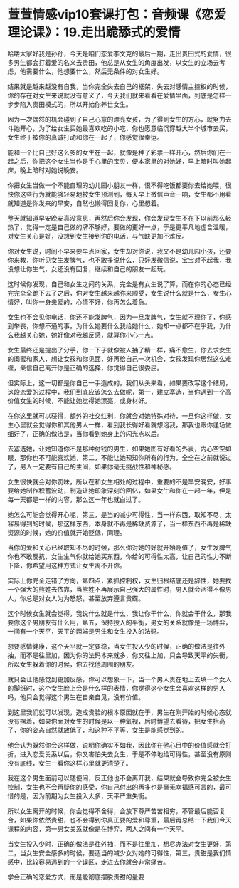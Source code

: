 # 萱萱情感vip10套课打包：音频课《恋爱理论课》：19.走出跪舔式的爱情

哈喽大家好我是孙孙，今天是咱们恋爱李文克的最后一期，走出贵田式的爱情，很多男生都会打着爱的名义去贵田，他总是从女生的角度出发，以女生的立场去考虑，他需要什么，他想要什么，然后无条件的对女生好。

结果就是越来越没有自我，当你完全失去自己的框架，失去对感情主控权的时候，你的存在对女生来说就没有意义了，今天我们就来看看在爱情里面，到底是怎样一步步陷入贵田模式的，所以开始你养世女生。

因为一次偶然的机会碰到了自己心意的漂亮女孩，为了得到女生的方心，就努力去斗她开心，为了给女生买她最喜欢吃的小吃，你也愿意临沉穿越大半个城市去买，女生终于被你的真诚打动和你在一起了，你感觉很幸运。

能和一个比自己好这么多的女生在一起，就像是种了彩票一样开心，然后你们在一起之后，你把这个女生当作是手心里的宝贝，便本家里的对她好，早上暗时叫她起床，晚上暗时对她说晚安。

你把女生当做一个不能自理的幼儿园小朋友一样，恨不得吃饭都要你去给她喂，很快你这些行为就能够轻易地被女生预测到，每天早上微信声音一响，女生都不用看就知道是你发来的早安，自然也懒得回复你，心里想着。

整天就知道早安晚安真没意思，再然后你会发现，你会发现女生不在下以前那么轻热了，觉得一定是自己做的牌不够好，要做的更好一点，于是更平凡地虚含温暖，对女生关心是好，没想到女生接到你的电话，与气缺更加不难反。

你对女生说，时间不早来要早点回家，女生却对你说，我又不是幼儿园小孩，还要你来教，你听见女生发脾气，也不敢多说什么，只好发微信说，宝宝对不起我，我没想让你生气，女还没有回复，继续和自己的朋友一起玩。

这时候你发现，自己和女生之间的关系，完全是有女生说了算，而在你的心态已经完完全全跪下去了之后，你对女生越来越弥来顺受，女生说什么就是什么，女生心情好，叫你一身亲爱的，心情不好，你再怎么着急。

女生也不会见你电话，你还不能发脾气，因为一旦发脾气，女生就不理你了，你感到举丧，你想不通的事，为什么她要什么我给她什么，她却一点都不在乎我，为什么我越关心她，她好像对我越反感，就算你小心一点。

女生最终还是提出了分手，你一下子就像被人抽了精一样，痛不愈生，你去求女生的闺蜜和家人，想让女孩和你见面，好再给自己一次机会，女孩发现你居然这么难缠，亲信自己离开你是正确的选择，你觉得自己很委屈。

但实际上，这一切都是你自己一手造成的，我们从头来看，如果要改写这个结局，这段恋爱的过程中，我们到底应该怎么去做呢，第一，建立塞选，当你遇到一个高价值女生的时候，不能让她觉得她漂亮，或身材好。

在你这里就可以获得，额外的社交红利，你就会对她特殊对待，一旦你这样做，女生心里就会觉得你和其他男人一样，看到我长得好看就想泡我，那我也跟你逢场做细好了，正确的做法是，当你看到她身上的闪光点以后。

去塞选她，让她知道你不是那种付钱的男生，如果她图有好看的外表，内心空空如眼，那你也不可能喜欢她，第二，不能让她预知你所有的行为，全全在之前就说过了，男人一定要有自己的主间，如果你毫无挑战性和神秘感。

女生很快就会对你罚味，所以在和女生相处的过程中，重要的不是早安晚安，好事要给她制作积蓄波动，制造让她印象深刻的回忆，如果女生和你在一起一年，但是每一天都是一样的内容，那么这一年也就白过了。

她怎么可能会觉得开心呢，第三，是当的减少可得性，当一样东西，取知不尽，太容易得到的时候，那这样东西，本身就不再是稀缺资源了，当一样东西不再是稀缺资源的时候，她的价值就开始贬低，同理。

当你的爱和关心已经取知不尽的时候，那么你对她的好就开始贬值了，女生发脾气你也不敢反抗，女生生气你就给她买东西，你给的可得性太高，让自己的性力不断下降，你希望用这种方式让女生离不开你。

实际上你完全走错了方向，第四点，紧抓控制权，女生归根结底还是辞性，她要找一个强大的熊姓去依靠，当熊姓不再展示自己强大的属性时，男人就会活得不像男人，你总是对女人为为怒怒，甚至放弃遵言贵蝶。

这个时候女生就会觉得，我说什么就是什么，我让你干什么，你就会干什么，那我要你这个男朋友有什么用，第五，保持投入的平衡，男女的关系就像是一场博弈，一间有一个天平，天平的两端是男生和女生投入的法码。

想要感情健康，这个天平就一定要稳，当女生投入少的时候，正确的做法是往外抽，而不是往里加，因为你的法码本来就多，你又往上加，只会导致天平的失衡，所以女生躲着你的时候，你去找他周围的朋友。

就只会让他感觉到更加反感，你可以想象一下，当一个男人贵在地上去填一个女人的脚纸时，这个女生脸上会是什么样的表情，你觉得这个女生会喜欢这样的男人吗，他只会觉得这个男生在自亲自见，没有价值。

到这里我们就可以发现，造成贵脸的根本原因就在于，男生在刚开始的时候心态就没有摆着，如果你面对女生的时候是以一种氧视，后时博望去看待，把女生抬高了，你的姿态自然就放低了，和这种不平等，女生是能感觉到的。

他会认为既然你会这样做，说明你确实不如我，因此你在他心目中的价值感就会打折，进入恋爱关系以后，你又害怕失去女生，于是不停地给可得性，甚至没有原则没有底线，女生一看你这样心里就更清楚了。

我在这个男生面前可以随便闹，反正他也不会离开我，结果就会导致你完全被女生控制，女生也不会再疑你的感受，你自己付出的再多也是毫无幸福感可言的，最可惜的是，因为前期为女生投入太多，天平严重失衡。

所以女生离开的时候，你会觉得不舍得，会放下尊严苦苦相穷，不管最后能否复合，如果你依然贵甜，也不会得到你真正要的爱和尊重，最后再总结一下我们今天课程的内容，第一男女关系就像是在博弈，两人之间有一个天平。

当女生投入少时，正确的做法是往外抽，而不是往里加，想尽办法对女生更好，第二，当女生安全感多的时候，要适当的减少女对她的可得性，第三，贵甜是我们情感中，比较容易遇到的一个误区，走进去你就会非常痛苦。

学会正确的恋爱方式，而是能彻底摆脱贵甜的量要